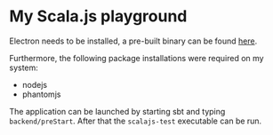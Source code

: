 # My Scala.js playground

Electron needs to be installed, a pre-built binary can be found [here](https://github.com/atom/electron/releases).

Furthermore, the following package installations were required on my system:

- nodejs
- phantomjs

The application can be launched by starting sbt and typing `backend/preStart`. After that the `scalajs-test` executable can be run.


